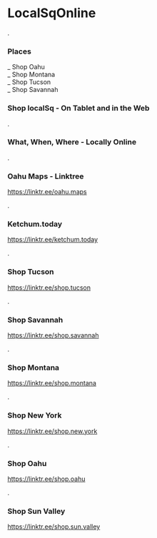 # LocalSqOnline

.

### Places

 _ Shop Oahu  
 _ Shop Montana  
 _ Shop Tucson  
 _ Shop Savannah  
 
 
 
 
 ### Shop localSq  -  On Tablet and in the Web 

.

### What, When, Where - Locally Online 

.


### Oahu Maps - Linktree 
https://linktr.ee/oahu.maps 

.

### Ketchum.today
https://linktr.ee/ketchum.today 

.

### Shop Tucson
https://linktr.ee/shop.tucson 

.

### Shop Savannah
https://linktr.ee/shop.savannah 

.

### Shop Montana
https://linktr.ee/shop.montana 

.

### Shop New York
https://linktr.ee/shop.new.york

.

### Shop Oahu
https://linktr.ee/shop.oahu 

.

### Shop Sun Valley
https://linktr.ee/shop.sun.valley 


